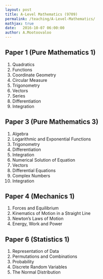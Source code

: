 ```yaml
---
layout: post
title: A-Level Mathematics (9709)
permalink: /teaching/A-Level-Mathematics/
mathjax: true
date:   2016-10-07 06:00:00
author: A.Mootoovaloo
---
```



## Paper 1 (Pure Mathematics 1) 

<ol>
  <li>Quadratics</li>
  <li>Functions</li>
  <li>Coordinate Geometry</li>
  <li>Circular Measure</li>
  <li>Trigonometry</li>
  <li>Vectors</li>
  <li>Series</li>
  <li>Differentiation</li>
  <li>Integration</li>
</ol>

## Paper 3 (Pure Mathematics 3)

<ol>
  <li>Algebra</li>
  <li>Logarithmic and Exponential Functions</li>
  <li>Trigonometry</li>
  <li>Differentiation</li>
  <li>Integration</li>
  <li>Numerical Solution of Equation</li>
  <li>Vectors</li>
  <li>Differential Equations</li>
  <li>Complex Numbers</li>
  <li>Integration</li>
</ol>

## Paper 4 (Mechanics 1)

<ol>
  <li>Forces and Equilibrium</li>
  <li>Kinematics of Motion in a Straight Line</li>
  <li>Newton’s Laws of Motion</li>
  <li>Energy, Work and Power</li>
</ol>

## Paper 6 (Statistics 1)

<ol>
  <li>Representation of Data</li>
  <li>Permutations and Combinations</li>
  <li>Probability</li>
  <li>Discrete Random Variables</li>
  <li>The Normal Distribution</li>
</ol>
